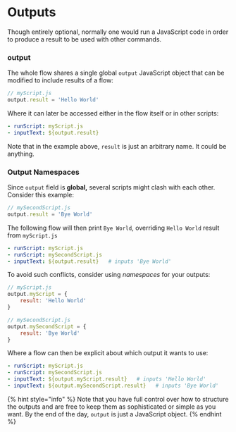 # Outputs

Though entirely optional, normally one would run a JavaScript code in order to produce a result to be used with other commands.

### output

The whole flow shares a single global `output` JavaScript object that can be modified to include results of a flow:

```javascript
// myScript.js
output.result = 'Hello World'
```

Where it can later be accessed either in the flow itself or in other scripts:

```yaml
- runScript: myScript.js
- inputText: ${output.result}
```

Note that in the example above, `result` is just an arbitrary name. It could be anything.

### Output Namespaces

Since `output` field is **global,** several scripts might clash with each other. Consider this example:

```javascript
// mySecondScript.js
output.result = 'Bye World'
```

The following flow will then print `Bye World`, overriding `Hello World` result from `myScript.js`

```yaml
- runScript: myScript.js
- runScript: mySecondScript.js
- inputText: ${output.result}   # inputs 'Bye World'
```

To avoid such conflicts, consider using _namespaces_ for your outputs:

```javascript
// myScript.js
output.myScript = {
    result: 'Hello World'
}
```

```javascript
// mySecondScript.js
output.mySecondScript = {
    result: 'Bye World'
}
```

Where a flow can then be explicit about which output it wants to use:

```yaml
- runScript: myScript.js
- runScript: mySecondScript.js
- inputText: ${output.myScript.result}   # inputs 'Hello World'
- inputText: ${output.mySecondScript.result}   # inputs 'Bye World'
```

{% hint style="info" %}
Note that you have full control over how to structure the outputs and are free to keep them as sophisticated or simple as you want. By the end of the day, `output` is just a JavaScript object.
{% endhint %}
